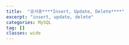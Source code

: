 ```yaml
---
title:  "공사중****Insert, Update, Delete****"
excerpt: "insert, update, delete"
categories: MySQL
tag: []
classes: wide
---
```


```sql

```
